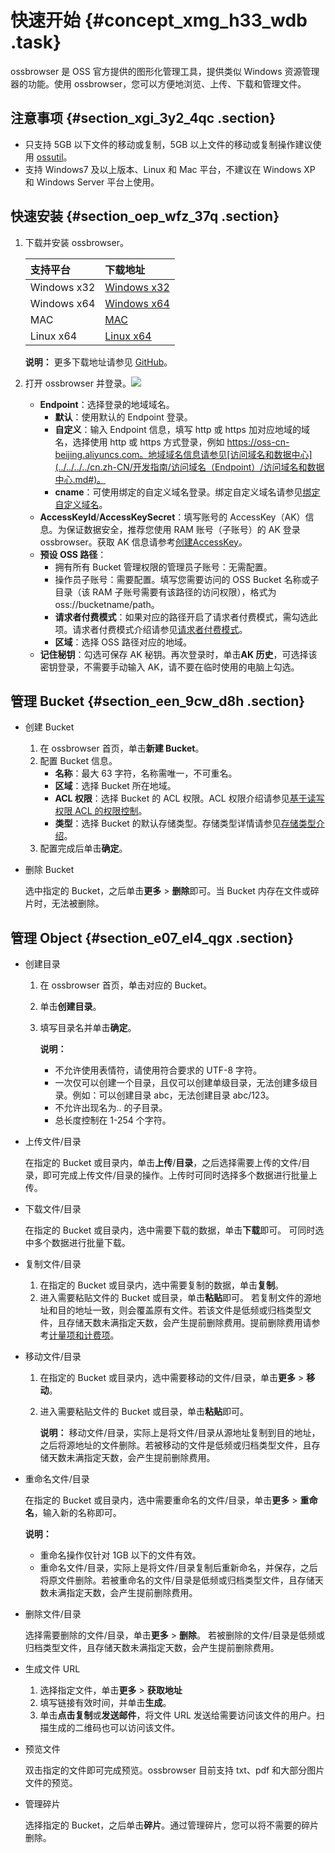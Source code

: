 # 快速开始 {#concept_xmg_h33_wdb .task}

ossbrowser 是 OSS 官方提供的图形化管理工具，提供类似 Windows 资源管理器的功能。使用 ossbrowser，您可以方便地浏览、上传、下载和管理文件。

## 注意事项 {#section_xgi_3y2_4qc .section}

-   只支持 5GB 以下文件的移动或复制，5GB 以上文件的移动或复制操作建议使用 [ossutil](cn.zh-CN/常用工具/命令行工具ossutil/概述.md#)。
-   支持 Windows7 及以上版本、Linux 和 Mac 平台，不建议在 Windows XP 和 Windows Server 平台上使用。

## 快速安装 {#section_oep_wfz_37q .section}

1.  下载并安装 ossbrowser。 

    |支持平台|下载地址|
    |:---|:---|
    |Windows x32|[Windows x32](http://gosspublic.alicdn.com/oss-browser/1.9.4/oss-browser-win32-ia32.zip)|
    |Windows x64|[Windows x64](http://gosspublic.alicdn.com/oss-browser/1.9.4/oss-browser-win32-x64.zip)|
    |MAC|[MAC](http://gosspublic.alicdn.com/oss-browser/1.9.4/oss-browser-darwin-x64.zip)|
    |Linux x64|[Linux x64](http://gosspublic.alicdn.com/oss-browser/1.9.4/oss-browser-linux-x64.zip)|

    **说明：** 更多下载地址请参见 [GitHub](https://github.com/aliyun/oss-browser/blob/master/all-releases.md)。

2.  打开 ossbrowser 并登录。![](http://static-aliyun-doc.oss-cn-hangzhou.aliyuncs.com/assets/img/4906/156887539940359_zh-CN.png)

 
    -   **Endpoint**：选择登录的地域域名。
        -   **默认**：使用默认的 Endpoint 登录。
        -   **自定义**：输入 Endpoint 信息，填写 http 或 https 加对应地域的域名，选择使用 http 或 https 方式登录，例如 https://oss-cn-beijing.aliyuncs.com。地域域名信息请参见[访问域名和数据中心](../../../../cn.zh-CN/开发指南/访问域名（Endpoint）/访问域名和数据中心.md#)。
        -   **cname**：可使用绑定的自定义域名登录。绑定自定义域名请参见[绑定自定义域名](../../../../cn.zh-CN/控制台用户指南/管理存储空间/管理域名/绑定自定义域名.md#)。
    -   **AccessKeyId**/**AccessKeySecret**：填写账号的 AccessKey（AK）信息。为保证数据安全，推荐您使用 RAM 账号（子账号）的 AK 登录 ossbrowser。获取 AK 信息请参考[创建AccessKey](../../../../cn.zh-CN/通用参考/创建AccessKey.md#)。
    -   **预设 OSS 路径**：
        -   拥有所有 Bucket 管理权限的管理员子账号：无需配置。
        -   操作员子账号：需要配置。填写您需要访问的 OSS Bucket 名称或子目录（该 RAM 子账号需要有该路径的访问权限），格式为 oss://bucketname/path。
        -   **请求者付费模式**：如果对应的路径开启了请求者付费模式，需勾选此项。请求者付费模式介绍请参见[请求者付费模式](../../../../cn.zh-CN/开发指南/存储空间（Bucket）/请求者付费模式.md#)。
        -   **区域**：选择 OSS 路径对应的地域。
    -   **记住秘钥**：勾选可保存 AK 秘钥。再次登录时，单击**AK 历史**，可选择该密钥登录，不需要手动输入 AK，请不要在临时使用的电脑上勾选。

## 管理 Bucket {#section_een_9cw_d8h .section}

-   创建 Bucket
    1.  在 ossbrowser 首页，单击**新建 Bucket**。
    2.  配置 Bucket 信息。
        -   **名称**：最大 63 字符，名称需唯一，不可重名。
        -   **区域**：选择 Bucket 所在地域。
        -   **ACL 权限**：选择 Bucket 的 ACL 权限。ACL 权限介绍请参见[基于读写权限 ACL 的权限控制](../../../../cn.zh-CN/开发指南/权限控制/基于读写权限ACL的权限控制.md#)。
        -   **类型**：选择 Bucket 的默认存储类型。存储类型详情请参见[存储类型介绍](../../../../cn.zh-CN/开发指南/存储类型/存储类型介绍.md#)。
    3.  配置完成后单击**确定**。
-   删除 Bucket

    选中指定的 Bucket，之后单击**更多** \> **删除**即可。当 Bucket 内存在文件或碎片时，无法被删除。


## 管理 Object {#section_e07_el4_qgx .section}

-   创建目录
    1.  在 ossbrowser 首页，单击对应的 Bucket。
    2.  单击**创建目录**。
    3.  填写目录名并单击**确定**。

        **说明：** 

        -   不允许使用表情符，请使用符合要求的 UTF-8 字符。
        -   一次仅可以创建一个目录，且仅可以创建单级目录，无法创建多级目录。例如：可以创建目录 abc，无法创建目录 abc/123。
        -   不允许出现名为.. 的子目录。
        -   总长度控制在 1-254 个字符。
-   上传文件/目录

    在指定的 Bucket 或目录内，单击**上传**/**目录**，之后选择需要上传的文件/目录，即可完成上传文件/目录的操作。上传时可同时选择多个数据进行批量上传。

-   下载文件/目录

    在指定的 Bucket 或目录内，选中需要下载的数据，单击**下载**即可。 可同时选中多个数据进行批量下载。

-   复制文件/目录
    1.  在指定的 Bucket 或目录内，选中需要复制的数据，单击**复制**。
    2.  进入需要粘贴文件的 Bucket 或目录，单击**粘贴**即可。 若复制文件的源地址和目的地址一致，则会覆盖原有文件。若该文件是低频或归档类型文件，且存储天数未满指定天数，会产生提前删除费用。提前删除费用请参考[计量项和计费项](../../../../cn.zh-CN/计量计费/计量项和计费项.md#table_v24_5ft_lgb)。
-   移动文件/目录
    1.  在指定的 Bucket 或目录内，选中需要移动的文件/目录，单击**更多** \> **移动**。
    2.  进入需要粘贴文件的 Bucket 或目录，单击**粘贴**即可。

        **说明：** 移动文件/目录，实际上是将文件/目录从源地址复制到目的地址，之后将源地址的文件删除。若被移动的文件是低频或归档类型文件，且存储天数未满指定天数，会产生提前删除费用。

-   重命名文件/目录

    在指定的 Bucket 或目录内，选中需要重命名的文件/目录，单击**更多** \> **重命名**，输入新的名称即可。

    **说明：** 

    -   重命名操作仅针对 1GB 以下的文件有效。
    -   重命名文件/目录，实际上是将文件/目录复制后重新命名，并保存，之后将原文件删除。若被重命名的文件/目录是低频或归档类型文件，且存储天数未满指定天数，会产生提前删除费用。
-   删除文件/目录

    选择需要删除的文件/目录，单击**更多** \> **删除**。 若被删除的文件/目录是低频或归档类型文件，且存储天数未满指定天数，会产生提前删除费用。

-   生成文件 URL
    1.  选择指定文件，单击**更多** \> **获取地址**
    2.  填写链接有效时间，并单击**生成**。
    3.  单击**点击复制**或**发送邮件**，将文件 URL 发送给需要访问该文件的用户。扫描生成的二维码也可以访问该文件。
-   预览文件

    双击指定的文件即可完成预览。ossbrowser 目前支持 txt、pdf 和大部分图片文件的预览。

-   管理碎片

    选择指定的 Bucket，之后单击**碎片**。通过管理碎片，您可以将不需要的碎片删除。


